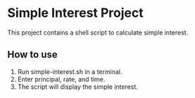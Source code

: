# Simple Interest Project

This project contains a shell script to calculate simple interest.

## How to use

1. Run simple-interest.sh in a terminal.
2. Enter principal, rate, and time.
3. The script will display the simple interest.
